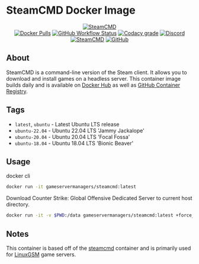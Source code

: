 # SteamCMD Docker Image

<p align="center">
  <a href="[https://linuxgsm.com](https://developer.valvesoftware.com/wiki/SteamCMD)"><img src="https://user-images.githubusercontent.com/4478206/197491064-8cd6ad22-31b6-4219-935a-c24393fbc44c.jpg" alt="SteamCMD"></a>
<br>
<a href="https://hub.docker.com/r/steamcmd/steamcmd"><img src="https://img.shields.io/docker/pulls/gameservermanagers/steamcmd.svg?style=flat-square&amp;logo=docker&amp;logoColor=white" alt="Docker Pulls"></a>
<a href="https://github.com/GameServerManagers/docker-steamcmd/actions"><img src="https://img.shields.io/github/workflow/status/gameservermanagers/docker-steamcmd/Docker%20Publish?style=flat-square&amp;logo=github&amp;logoColor=white" alt="GitHub Workflow Status"></a>
<a href="https://www.codacy.com/gh/GameServerManagers/docker-steamcmd/dashboard"><img src="https://img.shields.io/codacy/grade/42d400dcdd714ae080d77fcb40d00f1c?style=flat-square" alt="Codacy grade"></a>
<a href="https://linuxgsm.com/discord"><img src="https://img.shields.io/discord/127498813903601664?color=7289da&amp;logo=discord&amp;logoColor=white&amp;style=flat-square&amp;label=discord" alt="Discord"></a>
<a href="https://developer.valvesoftware.com/wiki/SteamCMD"><img src="https://img.shields.io/badge/SteamCMD-000000?style=flat-square&amp;logo=Steam&amp;logoColor=white" alt="SteamCMD"></a>
<a href="https://github.com/GameServerManagers/docker-steamcmd/blob/main/LICENSE"><img src="https://img.shields.io/github/license/gameservermanagers/docker-steamcmd?style=flat-square" alt="GitHub"></a></p>

## About
SteamCMD is a command-line version of the Steam client. It allows you to download and install games on a headless server. This container image builds daily and is available on [Docker Hub](https://hub.docker.com/r/gameservermanagers/steamcmd) as well as [GitHub Container Registry](https://github.com/GameServerManagers/docker-steamcmd/pkgs/container/steamcmd).

## Tags

- `latest`, `ubuntu` - Latest Ubuntu LTS release
- `ubuntu-22.04` - Ubuntu 22.04 LTS 'Jammy Jackalope'
- `ubuntu-20.04` - Ubuntu 20.04 LTS 'Focal Fossa'
- `ubuntu-18.04` - Ubuntu 18.04 LTS 'Bionic Beaver'

## Usage

docker cli

```bash
docker run -it gameservermanagers/steamcmd:latest
```

Download Counter Strike: Global Offensive Dedicated Server to current host directory.

```bash
docker run -it -v $PWD:/data gameservermanagers/steamcmd:latest +force_install_dir /data +login anonymous +app_update 740 +quit
```

## Notes

This container is based off of the [steamcmd](https://github.com/steamcmd/docker) container and is primarily used for [LinuxGSM](https://linuxgsm.com) game servers.
